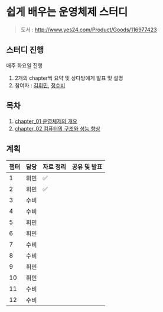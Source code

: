 # 쉽게 배우는 운영체제 스터디

> 도서 : http://www.yes24.com/Product/Goods/116977423

## 스터디 진행

매주 화요일 진행

1. 2개의 chapter씩 요약 및 상다방에게 발표 및 설명
2. 참여자 : [김휘민](https://github.com/hwibaski), [정수비](https://github.com/JeongSubi)

## 목차

1. [chapter_01 운영체제의 개요](https://github.com/hwibaski/book_study/blob/main/easy_operating_system/chapter_1/chapter_1.md)
2. [chapter_02 컴퓨터의 구조와 성능 향상](https://github.com/hwibaski/book_study/blob/main/easy_operating_system/chapter_2/chapter_2.md)

## 계획
| 챕터  | 담당  | 자료 정리 | 공유 및 발표 |
|-----|-----|-------|---------|
| 1   | 휘민  | ✅     ||
| 2   | 휘민  | ✅     ||
| 3   | 수비  |||
| 4   |수비|||
| 5   |휘민|||
| 6   |휘민|||
| 7   |수비|||
| 8   |수비|||
| 9   |휘민|||
| 10  |휘민|||
| 11  |수비|||
| 12  |수비|||
